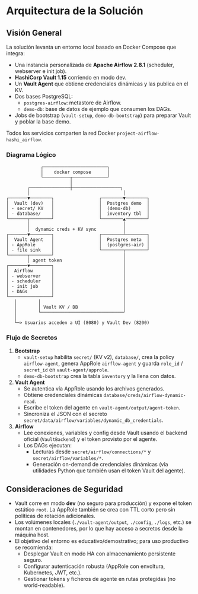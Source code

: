 # Arquitectura de la Solución

## Visión General

La solución levanta un entorno local basado en Docker Compose que integra:

- Una instancia personalizada de **Apache Airflow 2.8.1** (scheduler, webserver
  e init job).
- **HashiCorp Vault 1.15** corriendo en modo dev.
- Un **Vault Agent** que obtiene credenciales dinámicas y las publica en el KV.
- Dos bases PostgreSQL:
  - `postgres-airflow`: metastore de Airflow.
  - `demo-db`: base de datos de ejemplo que consumen los DAGs.
- Jobs de bootstrap (`vault-setup`, `demo-db-bootstrap`) para preparar Vault y
  poblar la base demo.

Todos los servicios comparten la red Docker `project-airflow-hashi_airflow`.

### Diagrama Lógico

```
             ┌────────────────────────┐
             │    docker compose      │
             └──────────┬─────────────┘
                        │
        ┌───────────────┼──────────────────┐
        │                                   │
┌───────▼────────┐                 ┌────────▼────────┐
│  Vault (dev)   │                 │  Postgres demo  │
│ - secret/ KV   │                 │  (demo-db)      │
│ - database/    │                 │  inventory tbl  │
└───────┬────────┘                 └────────▲────────┘
        │                                   │
        │  dynamic creds + KV sync          │
┌───────▼────────┐                 ┌────────┴────────┐
│  Vault Agent   │                 │  Postgres meta  │
│ - AppRole      │                 │  (postgres-air) │
│ - file sink    │                 └────────┬────────┘
└───────┬────────┘                          │
        │ agent token                       │
┌───────▼────────┐                          │
│  Airflow       │                          │
│ - webserver    │                          │
│ - scheduler    │                          │
│ - init job     │                          │
│ - DAGs         │                          │
└────────────────┘                          │
   │        │                               │
   │        │ Vault KV / DB                 │
   │        └───────────────────────────────┘
   │
   └─> Usuarios acceden a UI (8080) y Vault Dev (8200)
```

### Flujo de Secretos

1. **Bootstrap**
   - `vault-setup` habilita `secret/` (KV v2), `database/`, crea la policy
     `airflow-agent`, genera AppRole `airflow-agent` y guarda `role_id` /
     `secret_id` en `vault-agent/approle`.
   - `demo-db-bootstrap` crea la tabla `inventory` y la llena con datos.
2. **Vault Agent**
   - Se autentica vía AppRole usando los archivos generados.
   - Obtiene credenciales dinámicas `database/creds/airflow-dynamic-read`.
   - Escribe el token del agente en `vault-agent/output/agent-token`.
   - Sincroniza el JSON con el secreto
     `secret/data/airflow/variables/dynamic_db_credentials`.
3. **Airflow**
   - Lee conexiones, variables y config desde Vault usando el backend oficial
     (`VaultBackend`) y el token provisto por el agente.
   - Los DAGs ejecutan:
     - Lecturas desde `secret/airflow/connections/*` y `secret/airflow/variables/*`.
     - Generación on-demand de credenciales dinámicas (vía utilidades Python
       que también usan el token Vault del agente).

## Consideraciones de Seguridad

- Vault corre en modo **dev** (no seguro para producción) y expone el token
  estático `root`. La AppRole también se crea con TTL corto pero sin políticas
  de rotación adicionales.
- Los volúmenes locales (`./vault-agent/output`, `./config`, `./logs`, etc.)
  se montan en contenedores, por lo que hay acceso a secretos desde la máquina
  host.
- El objetivo del entorno es educativo/demostrativo; para uso productivo se
  recomienda:
  - Desplegar Vault en modo HA con almacenamiento persistente seguro.
  - Configurar autenticación robusta (AppRole con envoltura, Kubernetes, JWT,
    etc.).
  - Gestionar tokens y ficheros de agente en rutas protegidas (no world-readable).
